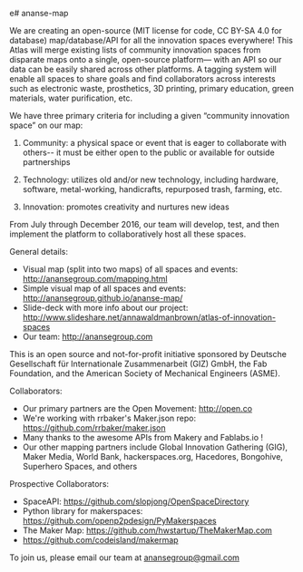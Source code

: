 e# ananse-map

We are creating an open-source (MIT license for code, CC BY-SA 4.0 for database) map/database/API for all the innovation spaces everywhere! This Atlas will merge existing lists of community innovation spaces from disparate maps onto a single, open-source platform— with an API so our data can be easily shared across other platforms. A tagging system will enable all spaces to share goals and find collaborators across interests such as electronic waste, prosthetics, 3D printing, primary education, green materials, water purification, etc. 

We have three primary criteria for including a given “community innovation space” on our map:

1. Community: a physical space or event that is eager to collaborate with others-- it must be either open to the public or available for outside partnerships

2. Technology: utilizes old and/or new technology, including hardware, software, metal-working, handicrafts, repurposed trash, farming, etc.

3. Innovation: promotes creativity and nurtures new ideas

From July through December 2016, our team will develop, test, and then implement the platform to collaboratively host all these spaces.

General details:
- Visual map (split into two maps) of all spaces and events: http://anansegroup.com/mapping.html 
- Simple visual map of all spaces and events: http://anansegroup.github.io/ananse-map/
- Slide-deck with more info about our project: http://www.slideshare.net/annawaldmanbrown/atlas-of-innovation-spaces 
- Our team: http://anansegroup.com

This is an open source and not-for-profit initiative sponsored by Deutsche Gesellschaft für Internationale Zusammenarbeit (GIZ) GmbH, the Fab Foundation, and the American Society of Mechanical Engineers (ASME).

Collaborators:
- Our primary partners are the Open Movement: http://open.co
- We're working with rrbaker's Maker.json repo: https://github.com/rrbaker/maker.json
- Many thanks to the awesome APIs from Makery and Fablabs.io !
- Our other mapping partners include Global Innovation Gathering (GIG), Maker Media, World Bank, hackerspaces.org, Hacedores, Bongohive, Superhero Spaces, and others

Prospective Collaborators:
- SpaceAPI: https://github.com/slopjong/OpenSpaceDirectory 
- Python library for makerspaces: https://github.com/openp2pdesign/PyMakerspaces
- The Maker Map: https://github.com/hwstartup/TheMakerMap.com
- https://github.com/codeisland/makermap

To join us, please email our team at anansegroup@gmail.com
